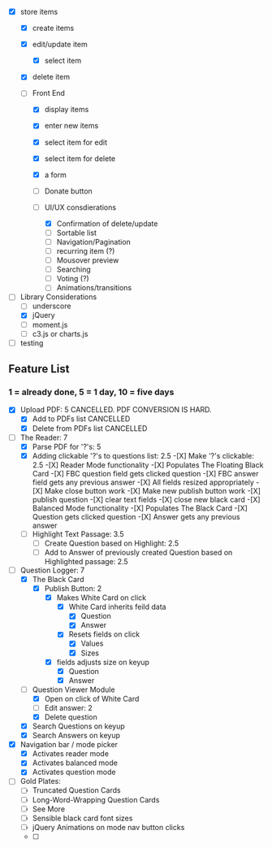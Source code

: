 - [X] store items
	-[X] create items
	-[X] edit/update item
		-[X] select item
	-[X] delete item
	

	-[ ] Front End
		-[X] display items
		-[X] enter new items
		-[X] select item for edit
		-[X] select item for delete
		-[X] a form
		-[ ] Donate button

		-[ ] UI/UX consdierations
			-[X] Confirmation of delete/update
			-[ ] Sortable list
			-[ ] Navigation/Pagination
			-[ ] recurring item (?)
			-[ ] Mousover preview
			-[ ] Searching
			-[ ] Voting (?)
			-[ ] Animations/transitions

- [ ] Library Considerations
	-[ ] underscore
	-[X] jQuery
	-[ ] moment.js
	-[ ] c3.js or charts.js

-[ ] testing

## Feature List

### 1 = already done, 5 = 1 day, 10 = five days

-[X] Upload PDF: 5 CANCELLED. PDF CONVERSION IS HARD.
 	-[X] Add to PDFs list CANCELLED
	-[X] Delete from PDFs list CANCELLED

-[ ] The Reader: 7
	-[X] Parse PDF for '?'s: 5
	-[X] Adding clickable '?'s to questions list: 2.5
			-[X] Make '?'s clickable: 2.5
			-[X] Reader Mode functionality
				-[X] Populates The Floating Black Card
					-[X] FBC question field gets clicked question
					-[X] FBC answer field gets any previous answer
					-[X] All fields resized appropriately
				-[X] Make close button work
				-[X] Make new publish button work
					-[X] publish question
					-[X] clear text fields
					-[X] close new black card
			-[X] Balanced Mode functionality
				-[X] Populates The Black Card
					-[X] Question gets clicked question
					-[X] Answer gets any previous answer 
	-[ ] Highlight Text Passage: 3.5
		-[ ] Create Question based on Highlight: 2.5
		-[ ] Add to Answer of previously created Question based on Highlighted passage: 2.5

-[ ] Question Logger: 7
	-[X] The Black Card
		-[X] Publish Button: 2
			-[X] Makes White Card on click
				-[X] White Card inherits feild data
					-[X] Question
					-[X] Answer
				-[X] Resets fields on click
					-[X] Values
					-[X] Sizes
			-[X] fields adjusts size on keyup
				-[X] Question
				-[X] Answer
	-[ ] Question Viewer Module
		-[X] Open on click of White Card
		-[ ] Edit answer: 2
		-[X] Delete question
	-[X] Search Questions on keyup
	-[X] Search Answers on keyup

-[X] Navigation bar / mode picker
	-[X] Activates reader mode
	-[X] Activates balanced mode
	-[X] Activates question mode

-[ ] Gold Plates:
	-[ ] Truncated Question Cards
	-[ ] Long-Word-Wrapping Question Cards
	-[ ] See More
	-[ ] Sensible black card font sizes
	-[ ] jQuery Animations on mode nav button clicks
	-[ ]

